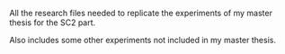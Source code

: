 All the research files needed to replicate the experiments of my master thesis for the SC2 part.

Also includes some other experiments not included in my master thesis.
